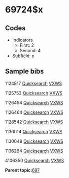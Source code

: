# 69724$x

## Codes

-   Indicators
    -   First: 2
    -   Second: 4
-   Subfield: x

## Sample bibs

1124817 [Quicksearch](https://search.library.yale.edu/catalog/1124817) [VXWS](http://prodorbis.library.yale.edu:7014/vxws/GetHoldingsService?bibId=1124817)

1125753 [Quicksearch](https://search.library.yale.edu/catalog/1125753) [VXWS](http://prodorbis.library.yale.edu:7014/vxws/GetHoldingsService?bibId=1125753)

1126454 [Quicksearch](https://search.library.yale.edu/catalog/1126454) [VXWS](http://prodorbis.library.yale.edu:7014/vxws/GetHoldingsService?bibId=1126454)

1126464 [Quicksearch](https://search.library.yale.edu/catalog/1126464) [VXWS](http://prodorbis.library.yale.edu:7014/vxws/GetHoldingsService?bibId=1126464)

1128542 [Quicksearch](https://search.library.yale.edu/catalog/1128542) [VXWS](http://prodorbis.library.yale.edu:7014/vxws/GetHoldingsService?bibId=1128542)

1130014 [Quicksearch](https://search.library.yale.edu/catalog/1130014) [VXWS](http://prodorbis.library.yale.edu:7014/vxws/GetHoldingsService?bibId=1130014)

1130048 [Quicksearch](https://search.library.yale.edu/catalog/1130048) [VXWS](http://prodorbis.library.yale.edu:7014/vxws/GetHoldingsService?bibId=1130048)

1136264 [Quicksearch](https://search.library.yale.edu/catalog/1136264) [VXWS](http://prodorbis.library.yale.edu:7014/vxws/GetHoldingsService?bibId=1136264)

4106350 [Quicksearch](https://search.library.yale.edu/catalog/4106350) [VXWS](http://prodorbis.library.yale.edu:7014/vxws/GetHoldingsService?bibId=4106350)

**Parent topic:**[697](../../tags/697/697.md)

